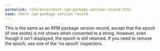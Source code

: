 ```yaml
---
permalink: reference/short-rpm-package-version-record.html
name: short rpm package version record
---
```


This is the same as an RPM package version record, except that the epoch (if one exists) is not shown when converted to a string. However, even though it isn't displayed, the epoch is still retained. If you need to remove the epoch, use one of the 'no epoch' inspectors.